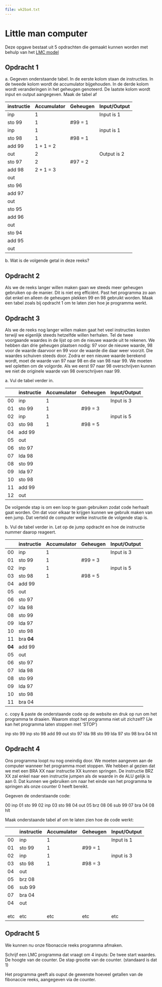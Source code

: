 ```yaml
---
file: wk2ba4.txt
---
```


# Little man computer

Deze opgave bestaat uit 5 opdrachten die gemaakt kunnen worden met behulp van het [LMC model](https://peterhigginson.co.uk/lmc/)

## Opdracht 1

a. Gegeven onderstaande tabel. In de eerste kolom staan de instructies. In de tweede kolom wordt de accumulator bijgehouden. In de derde kolom wordt veranderingen in het geheugen genoteerd. De laatste kolom wordt input en output aangegeven. Maak de tabel af

|instructie| Accumulator|Geheugen|Input/Output|
|---|---|---|---|
|inp   |1           |           |Input is 1     |
|sto 99|1           |#99 = 1    |               |
|inp   |1           |           |input is 1     |
|sto 98|1           |#98 = 1    |               |
|add 99|1 + 1 = 2   |           |               |
|out   |2           |           |Output is 2    |
|sto 97|2           |#97 = 2    |               |
|add 98|2 + 1 = 3   |           |               |
|out   ||||
|sto 96||||
|add 97||||
|out   ||||
|sto 95||||
|add 96||||
|out   ||||
|sto 94||||
|add 95||||
|out   ||||

b. Wat is de volgende getal in deze reeks?

## Opdracht 2

Als we de reeks langer willen maken gaan we steeds meer geheugen gebruiken op de manier. Dit is niet erg efficiënt. Past het programma zo aan dat enkel en alleen de geheugen plekken 99 en 98 gebruikt worden. Maak een tabel zoals bij opdracht 1 om te laten zien hoe je programma werkt.

## Opdracht 3

Als we de reeks nog langer willen maken gaat het veel instructies kosten terwijl we eigenlijk steeds hetzelfde willen herhalen. Tel de twee voorgaande waardes in de lijst op om de nieuwe waarde uit te rekenen. We hebben dan drie geheugen plaatsen nodig: 97 voor de nieuwe waarde, 98 voor de waarde daarvoor en 99 voor de waarde die daar weer voorzit. Die waardes schuiven steeds door. Zodra er een nieuwe waarde berekend wordt, moet de waarde van 97 naar 98 en die van 98 naar 99. We moeten wel opletten om de volgorde. Als we eerst 97 naar 98 overschrijven kunnen we niet de originele waarde van 98 overschrijven naar 99.

a.	Vul de tabel verder in.

||instructie| Accumulator|Geheugen|Input/Output|
|--- |---|---|---|---|
|00|inp   |1           |           |Input is 3     |
|01|sto 99|1           |#99 = 3    |               |
|02|inp   |1           |           |input is 5     |
|03|sto 98|1           |#98 = 5    |               |
|04|add 99||||
|05|out   ||||
|06|sto 97||||
|07|lda 98||||
|08|sto 99||||
|09|lda 97||||
|10|sto 98||||
|11|add 99||||
|12|out   ||||

De volgende stap is om een loop te gaan gebruiken zodat code herhaalt gaat worden. Om dat voor elkaar te krijgen kunnen we gebruik maken van een jump. Dat verteld de computer welke instructie de volgende stap is.

b.	Vul de tabel verder in. Let op de jump opdracht en hoe de instructie nummer daarop reageert.

||instructie| Accumulator|Geheugen|Input/Output|
|--- |---|---|---|---|
|00|inp   |1           |           |Input is 3     |
|01|sto 99|1           |#99 = 3    |               |
|02|inp   |1           |           |input is 5     |
|03|sto 98|1           |#98 = 5    |               |
|04|add 99||||
|05|out   ||||
|06|sto 97||||
|07|lda 98||||
|08|sto 99||||
|09|lda 97||||
|10|sto 98||||
|11|bra **04**||||
|**04**|add 99||||
|05|out   ||||
|06|sto 97||||
|07|lda 98||||
|08|sto 99||||
|09|lda 97||||
|10|sto 98||||
|11|bra 04||||

c.	copy & paste de onderstaande code op de website en druk op run om het programma te draaien. Waarom stopt het programma niet uit zichzelf?  (Je kan het programma laten stoppen met ‘STOP’)

inp
sto 99
inp
sto 98
add 99
out
sto 97
lda 98
sto 99
lda 97
sto 98
bra 04
hlt


## Opdracht 4

Ons programma loopt nu nog oneindig door. We moeten aangeven aan de computer wanneer het programma moet stoppen. We hebben al gezien dat we met een BRA XX naar instructie XX kunnen springen. De instructie BRZ XX zal enkel naar een instructie jumpen als de waarde in de ALU gelijk is aan 0. Dat kunnen we gebruiken om naar het einde van het programma te springen als onze counter 0 heeft bereikt.

Gegeven de onderstaande code:


00	inp
01	sto 99
02	inp
03	sto 98
04	out
05	brz 08
06	sub 99
07  bra 04
08  hlt

Maak onderstaande tabel af om te laten zien hoe de code werkt:


||instructie| Accumulator|Geheugen|Input/Output|
|--- |---|---|---|---|
|00|inp   |1           |           |Input is 1     |
|01|sto 99|1           |#99 = 1    |               |
|02|inp   |1           |           |input is 3     |
|03|sto 98|1           |#98 = 3    |               |
|04|out   ||||
|05|brz 08||||
|06|sub 99||||
|07|bra 04||||
|04|out||||
||||||
||||||
||||||
|etc|etc|etc|etc|etc|


## Opdracht 5

We kunnen nu onze fibonaccie reeks programma afmaken.

Schrijf een LMC programma dat vraagt om 4 inputs:
De twee start waardes.
De hoogte van de counter.
De stap grootte van de counter. (standaard is dat 1)

Het programma geeft als ouput de gewenste hoeveel getallen van de fibonaccie reeks, aangegeven via de counter.